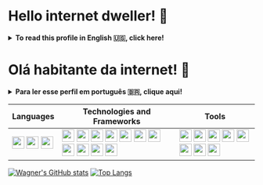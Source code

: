 # Hello internet dweller! 👋

<details><summary><strong>To read this profile in English 🇺🇸, click here!</strong></summary><br />

I'm Wagner! I always loved technology, creating things, and tackling in challenges. Once a mechanical engineer, now trailing my path as software developer. How did that happened? I guess it started as a hobby, learning to code to make my small indie game prototypes and suddenly realizing I feel much more fulfilment coding than doing anything most mec engineering jobs out there offer.
  
Let's keep this simple and efficient, shall we?
  
* :seedling: I'm currently studying backend 🧠 technologies. Mainly Node.js and Express. Also learning to work with MongDB and TypeScript at the moment.
* :deciduous_tree: I also have knowledge of front-end :eyes:, specially in React.
* 💙 I love videogames :video_game: and pets 🐶 🐱. All kinds of videogames :space_invader::suspect: and all kinds of pets 🐰🦎. Except sports games ⚽️ and pet cockroaches 🪳.
* 👨‍🍳 I make some mean 🍔 burgers! For 🥩 carnivores and for 🥗 vegans!
* 💪 I <strong>always</strong> happy 🤝 help.
  
If you have a project I can collaborate on, I would love to hear it. And if you have a job for me, I would love even more. :D
  
You can reach out to me on:
  
<a href="mailto:wagner_mbarbosa@hotmail.com"><img src="https://img.shields.io/badge/Gmail-D14836?style=for-the-badge&logo=gmail&logoColor=white" alt="E-mail. It's actually a hotmail address, but outlook's badge doesn't look very good :(" /></a>  <a href="https://www.linkedin.com/in/wagnermbarbosa/"><img src="https://img.shields.io/badge/LinkedIn-0077B5?style=for-the-badge&logo=linkedin&logoColor=white" alt="LinkedIn" /></a> <a href="https://whatsa.me/5513997414343/?t=Greetings%20Wagner.%0AI%20just%20got%20your%20contact%20from%20your%20GitHub%20profile."><img src="https://img.shields.io/badge/WhatsApp-25D366?style=for-the-badge&logo=whatsapp&logoColor=white" alt="Whatsapp messenger" /></a>
  
</details>

# Olá habitante da internet! 👋

<details><summary><strong>Para ler esse perfil em português 🇧🇷, clique aqui!</strong></summary><br />

Eu sou Wagner! Sempre adorei tecnologia, criar coisas e enfrentar desafios. Uma vez um engenheiro mecânico, agora trilho meu caminho como um desenvolvedor de software. Como isso aconteceu? Acho que tudo começou como um hobby, aprendendo a codar para fazer meus pequenos protótipos de jogos indie e de repente percebi que sinto muito mais satisfação em codando do que fazeendo qualquer coisa que a maioria dos trabalhos de engenharia mecânica oferecem por ai.
  
Bom, vamos manter isso simples e eficiênte, né?
  
* :seedling: Atualmente estou estudando tecnologias de backend 🧠. Principalmente Node.js e Express. E no momento, também aprendendo a trabalhar com MongDB e TypeScript.
* :deciduous_tree: Também tenho conhecimento de front-end :eyes:, especialmente em React.
* 💙 Adoro videogames :video_game: e animais de estimação 🐶 🐱. Todos os tipos de videogames :space_invader::suspect: e todos os tipos de animais de estimação 🐰🦎. Exceto jogos de esportes ⚽️ e baratas de estimação 🪳.
* 👨‍🍳 Eu faço uns 🍔 hambúrgueres da hora! Tanto para 🥩 carnístas quanto para 🥗 veganos!
* 💪 Eu <strong>sempre</strong> estou feliz 🤝 em ajudar.
  
Se você tiver um projeto em que eu possa colaborar, adoraria ouvi-lo. E se você tiver um emprego para mim, eu adoraria ainda mais. :D
  
Você pode entrar em contato comigo em:
  
<a href="mailto:wagner_mbarbosa@hotmail.com"><img src="https://img.shields.io/badge/Gmail-D14836?style=for-the-badge&logo=gmail&logoColor=white" alt="E-mail. Na verdade, é um endereço hotmail mas o badge do outlook's não era muito bonito :(" /></a>  <a href="https://www.linkedin.com/in/wagnermbarbosa/"><img src="https://img.shields.io/badge/LinkedIn-0077B5?style=for-the-badge&logo=linkedin&logoColor=white" alt="LinkedIn" /></a> <a href="https://whatsa.me/5513997414343/?t=Olá%20Wagner.%0AEu%20acabei%20de%20pegar%20seu%20contato%20do%20seu%20GitHub."><img src="https://img.shields.io/badge/WhatsApp-25D366?style=for-the-badge&logo=whatsapp&logoColor=white" alt="Whatsapp messenger" /></a>

</details>


  |Languages|Technologies and Frameworks|Tools|
  |---------|---------------------------|-----|
  | <img src="https://cdn.jsdelivr.net/gh/devicons/devicon/icons/javascript/javascript-original.svg" width="25px" /> <img src="https://cdn.jsdelivr.net/gh/devicons/devicon/icons/typescript/typescript-original.svg" width="25px" /> <img src="https://cdn.jsdelivr.net/gh/devicons/devicon/icons/csharp/csharp-original.svg" width="25px" /> | <img src="https://cdn.jsdelivr.net/gh/devicons/devicon/icons/html5/html5-original-wordmark.svg" width="25px" /> <img src="https://cdn.jsdelivr.net/gh/devicons/devicon/icons/css3/css3-original-wordmark.svg" width="25px" /> <img src="https://cdn.jsdelivr.net/gh/devicons/devicon/icons/react/react-original-wordmark.svg" width="25px" /> <img src="https://cdn.jsdelivr.net/gh/devicons/devicon/icons/redux/redux-original.svg" width="25px" /> <img src="https://cdn.jsdelivr.net/gh/devicons/devicon/icons/jest/jest-plain.svg" width="25px" /> <img src="https://cdn.jsdelivr.net/gh/devicons/devicon/icons/npm/npm-original-wordmark.svg" width="25px" /> <img src="https://cdn.jsdelivr.net/gh/devicons/devicon/icons/nodejs/nodejs-original.svg" width="25px" /> <img src="https://cdn.jsdelivr.net/gh/devicons/devicon/icons/docker/docker-original.svg" width="25px" /> <img src="https://cdn.jsdelivr.net/gh/devicons/devicon/icons/mysql/mysql-original-wordmark.svg" width="25px" /> <img src="https://cdn.jsdelivr.net/gh/devicons/devicon/icons/sequelize/sequelize-original.svg" width="25px" /> <img src="https://cdn.jsdelivr.net/gh/devicons/devicon/icons/mongodb/mongodb-original-wordmark.svg" width="25px" /> | <img src="https://cdn.jsdelivr.net/gh/devicons/devicon/icons/vscode/vscode-original-wordmark.svg" width="25px" /> <img src="https://cdn.jsdelivr.net/gh/devicons/devicon/icons/unity/unity-original.svg" width="25px" /> <img src="https://cdn.jsdelivr.net/gh/devicons/devicon/icons/github/github-original.svg" width="25px" /> <img src="https://cdn.jsdelivr.net/gh/devicons/devicon/icons/eslint/eslint-original.svg" width="25px" /> <img src="https://cdn.jsdelivr.net/gh/devicons/devicon/icons/slack/slack-original.svg" width="25px" /> <img src="https://cdn.jsdelivr.net/gh/devicons/devicon/icons/canva/canva-original.svg" width="25px" /> <img src="https://cdn.jsdelivr.net/gh/devicons/devicon/icons/premierepro/premierepro-original.svg" width="25px" /> <img src="https://cdn.jsdelivr.net/gh/devicons/devicon/icons/matlab/matlab-original.svg" width="25px" /> |


[![Wagner's GitHub stats](https://github-readme-stats.vercel.app/api?username=Wagner-BWG&theme=github_dark&show_icons=true&cout_private=true)](https://github.com/anuraghazra/github-readme-stats)
[![Top Langs](https://github-readme-stats.vercel.app/api/top-langs/?username=Wagner-BWG&layout=compact&theme=github_dark&&langs_count=10)](https://github.com/anuraghazra/github-readme-stats)
</div>
